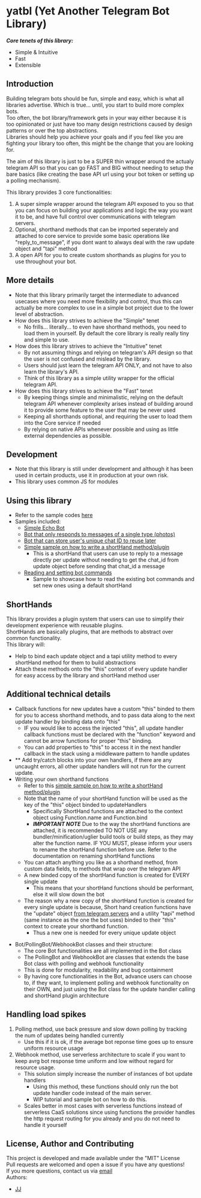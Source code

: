 # yatbl (Yet Another Telegram Bot Library)
***Core tenets of this library:***
- Simple & Intuitive
- Fast
- Extensible


## Introduction
Building telegram bots should be fun, simple and easy, which is what all libraries advertise. Which is true... until, you start to build more complex bots.  
Too often, the bot library/framework gets in your way either because it is too opinionated or just have too many design restrictions caused by design patterns or over the top abstractions.  
Libraries should help you achieve your goals and if you feel like you are fighting your library too often, this might be the change that you are looking for.  

The aim of this library is just to be a SUPER thin wrapper around the actualy telegram API so that you can go FAST and BIG without needing to setup the bare basics (like creating the base API url using your bot token or setting up a polling mechanism).  

This library provides 3 core functionalities:
1. A super simple wrapper around the telegram API exposed to you so that you can focus on building your applications and logic the way you want it to be, and have full control over communications with telegram servers.
2. Optional, shorthand methods that can be imported seperately and attached to core service to provide some basic operations like "reply_to_message", if you dont want to always deal with the raw update object and "tapi" method
3. A open API for you to create custom shorthands as plugins for you to use throughout your bot.


## More details
- Note that this library primarily target the intermediate to advanced usecases where you need more flexibility and control, thus this can actually be more complex to use in a simple bot project due to the lower level of abstraction.
- How does this library strives to achieve the "Simple" tenet
    - No frills... literally... to even have shorthand methods, you need to load them in yourself. By default the core library is really really tiny and simple to use.
- How does this library strives to achieve the "Intuitive" tenet
    - By not assuming things and relying on telegram's API design so that the user is not confused and mislead by the library.
    - Users should just learn the telegram API ONLY, and not have to also learn the library's API.
    - Think of this library as a simple utility wrapper for the official telegram API.
- How does this library strives to achieve the "Fast" tenet
    - By keeping things simple and minimalistic, relying on the default telegram API whenever complexity arises instead of building around it to provide some feature to the user that may be never used
    - Keeping all shorthands optional, and requiring the user to load them into the Core service if needed
    - By relying on native APIs whenever possible and using as little external dependencies as possible.


## Development
- Note that this library is still under development and although it has been used in certain products, use it in production at your own risk.
- This library uses common JS for modules


## Using this library
- Refer to the sample codes [here](./samples)
- Samples included:
    - [Simple Echo Bot](<./samples/simple echo bot.js>)
    - [Bot that only responds to messages of a single type (photos)](<./samples/single message type (photo).js>)
    - [Bot that can store user's unique chat ID to reuse later](<./samples/save user's chat_id to reply later.js>)
    - [Simple sample on how to write a shortHand method/plugin](<./samples/simple replyMessage shortHand.js>)
        - This is a shortHand that users can use to reply to a message directly per update without needing to get the chat_id from update object before sending that chat_id a message
    - [Reading and setting bot commands](<./samples/setting and reading bot commands.js>)
        - Sample to showcase how to read the existing bot commands and set new ones using a default shortHand

## ShortHands
This library provides a plugin system that users can use to simplify their development experience with reusable plugins.  
ShortHands are basically plugins, that are methods to abstract over common functionality.  
This library will:
- Help to bind each update object and a tapi utility method to every shortHand method for them to build abstractions
- Attach these methods onto the "this" context of every update handler for easy access by the library and shortHand method user

## Additional technical details
- Callback functions for new updates have a custom "this" binded to them for you to access shorthand methods, and to pass data along to the next update handler by binding data onto "this"
    - IF you would like to access the injected "this", all update handler callback functions must be declared with the "function" keyword and cannot be arrow functions for proper "this" binding.
    - You can add properties to "this" to access it in the next handler callback in the stack using a middleware pattern to handle updates
- ** Add try/catch blocks into your own handlers, if there are any uncaught errors, all other update handlers will not run for the current update.
- Writing your own shorthand functions
    - Refer to this [simple sample on how to write a shortHand method/plugin](<./samples/simple replyMessage shortHand.js>)
    - Note that the name of your shortHand function will be used as the key of the "this" object binded to updateHandlers
        - Specifically ShortHand functions are attached to the context object using Function.name and Function.bind
        - ***IMPORTANT NOTE*** Due to the way the shortHand functions are attached, it is recommended TO NOT USE any bundler/minification/uglier build tools or build steps, as they may alter the function name. IF YOU MUST, please inform your users to rename the shortHand function before use. Refer to the documentation on renaming shortHand functions
    - You can attach anything you like as a shorthand method, from custom data fields, to methods that wrap over the telegram API
    - A new binded copy of the shortHand function is created for EVERY single update
        - This means that your shortHand functions should be performant, else it will slow down the bot
    - The reason why a new copy of the shortHand function is created for every single update is because, Short hand creation functions have the "update" object [from telegram servers](https://core.telegram.org/bots/api#update) and a utility "tapi" method (same instance as the one the bot uses) binded to their "this" context to create your shorthand function.
        - Thus a new one is needed for every unique update object
<!-- - Update handlers can be asynchronous, but are not recommended to
    - This is because update handlers are awaited for and called one after the other
    - So if one of the handlers take really long to complete, the overall response will take extra long. Thus it is recommended to keep your update handlers as synchronous functions that call async methods without any awaits and let them complete in the background.
        - An example would be responding to a message using "tapi", where tapi is async.
        - The update handler should be synchronous and call tapi without awaiting for it, letting tapi run off in the background. -->
- Bot/PollingBot/WebhookBot classes and their structure:
    - The core Bot functionalities are all implemented in the Bot class
    - The PollingBot and WebhookBot are classes that extends the base Bot class with polling and webhook functionality
    - This is done for modularity, readability and bug containment
    - By having core functionalities in the Bot, advance users can choose to, if they want, to implement polling and webhook functionality on their OWN, and just using the Bot class for the update handler calling and shortHand plugin architecture


## Handling load spikes
1. Polling method, use back pressure and slow down polling by tracking the num of updates being handled currently
    - Use this if it is ok, if the average bot reponse time goes up to ensure uniform resource usage
2. Webhook method, use serverless architecture to scale if you want to keep avrg bot response time uniform and low without regard for resource usage.
    - This solution simply increase the number of instances of bot update handlers
        - Using this method, these functions should only run the bot update handler code instead of the main server.
        - WIP tutorial and sample bot on how to do this.
    - Scales better in most cases with serverless functions instead of serverless CaaS solutions since using functions the provider handles the http request routing for you already and you do not need to handle it yourself



## License, Author and Contributing
This project is developed and made available under the "MIT" License  
Pull requests are welcomed and open a issue if you have any questions!  
If you more questions, contact us via [email](mailto:developer@enkeldigital.com)  
Authors:
- [JJ](https://github.com/Jaimeloeuf)